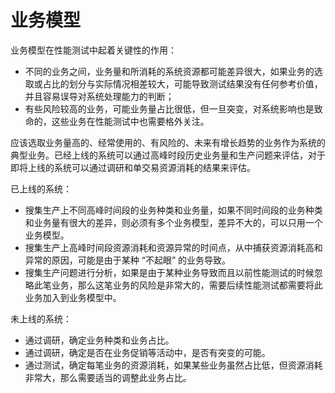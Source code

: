 # 业务模型

业务模型在性能测试中起着关键性的作用：

- 不同的业务之间，业务量和所消耗的系统资源都可能差异很大，如果业务的选取或占比的划分与实际情况相差较大，可能导致测试结果没有任何参考价值，并且容易误导对系统处理能力的判断；
- 有些风险较高的业务，可能业务量占比很低，但一旦突变，对系统影响也是致命的，这些业务在性能测试中也需要格外关注。

应该选取业务量高的、经常使用的、有风险的、未来有增长趋势的业务作为系统的典型业务。已经上线的系统可以通过高峰时段历史业务量和生产问题来评估，对于即将上线的系统可以通过调研和单交易资源消耗的结果来评估。

已上线的系统：

- 搜集生产上不同高峰时间段的业务种类和业务量，如果不同时间段的业务种类和业务量有很大的差异，则必须有多个业务模型，差异不大的，可以只用一个业务模型。
- 搜集生产上高峰时间段资源消耗和资源异常的时间点，从中捕获资源消耗高和异常的原因，可能是由于某种 “不起眼” 的业务导致。
- 搜集生产问题进行分析，如果是由于某种业务导致而且以前性能测试的时候忽略此笔业务，那么这笔业务的风险是非常大的，需要后续性能测试都需要将此业务加入到业务模型中。

未上线的系统：

- 通过调研，确定业务种类和业务占比。
- 通过调研，确定是否在业务促销等活动中，是否有突变的可能。
- 通过测试，确定每笔业务的资源消耗，如果某些业务虽然占比低，但资源消耗非常大，那么需要适当的调整此业务占比。
